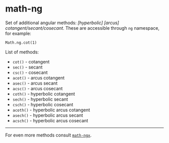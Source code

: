# math-ng

Set of additional angular methods: _[hyperbolic] [arcus] cotangent/secant/cosecant_. These are accessible through `ng` namespace, for example:

```
Math.ng.cot(1)
```

List of methods:
- `cot()` - cotangent
- `sec()` - secant
- `csc()` - cosecant
- `acot()` - arcus cotangent
- `asec()` - arcus secant
- `acsc()` - arcus cosecant
- `coth()` - hyperbolic cotangent
- `sech()` - hyperbolic secant
- `csch()` - hyperbolic cosecant
- `acoth()` - hyperbolic arcus cotangent
- `asech()` - hyperbolic arcus secant
- `acsch()` - hyperbolic arcus cosecant

----

For even more methods consult [`math-ngx`](https://github.com/damianc/math-ngx).

<!--

| Function | Domain | Range of values |
|--|--|--|
| `cot(x)` | $x \in \mathbb{R} \ \cap\ x \\% \frac{\pi}{2} \neq 0$ | $y \in \mathbb{R}$ |
| `sec(x)` | $x \in \mathbb{R} \ \cap\ x \\% \frac{\pi}{2} \neq 0$ | $y \in (-\infty;-1\rangle \ \cup\ \langle1;\infty)$ |
| `csc(x)` | $x \in \mathbb{R} \ \cap\ x \\% \pi \neq 0$ | $y \in (-\infty;-1\rangle \ \cup\ \langle1;\infty)$ |
| `acot(x)` | $x \in \mathbb{R}$ | $y \in \left( -\frac{\pi}{2}; \frac{\pi}{2} \right)$ |
| `asec(x)` | $x \in (-\infty;-1\rangle \ \cup\ \langle1;\infty)$ | $y \in \langle 0;\pi \rangle \ \cup\ (\pi;2\pi\rangle$ |
| `acsc(x)` | $x \in (-\infty;-1\rangle \ \cup\ \langle1;\infty)$ | $y \in (-\frac{\pi}{2};0\rangle \ \cup\ (0;\frac{\pi}{2})$ |
| `coth(x)` | $0 \neq x \in \mathbb{R}$ | $y \in (-\infty;1) \ \cup\ (1;\infty)$ |
| `sech(x)` | $x \in \mathbb{R}$ | $y \in (0;1\rangle$ |
| `csch(x)` | $0 \neq x \in \mathbb{R}$ | $y \notin \langle-1;1\rangle$ |
| `acoth(x)` | $x \in (-\infty;1) \ \cup\ (1;\infty)$ | $y \in \left( -\infty;-\frac{\pi}{2} \right) \ \cup\ \left( \frac{\pi}{2};\infty \right)$ |
| `asech(x)` | $x \in (0;1\rangle$ | $y \in \langle0;\infty)$ |
| `acsch(x)` | $x \neq 0$ | $y \in \mathbb{R}$ |

## Overview of Built-ins

The methods above enriches the list od built-in ones listed below.

| Function | Domain | Range of values |
|--|--|--|
| `sin(x)` | $x \in \mathbb{R}$ | $y \in \langle-1;1\rangle$ |
| `cos(x)` | $x \in \mathbb{R}$ | $y \in \langle-1;1\rangle$ |
| `tan(x)` | $x \in \mathbb{R} \ \cap\ x \\% \frac{\pi}{2} \neq 0$ | $y \in \mathbb{R}$ |
| `asin(x)` | $x \in \langle-1;1\rangle$ | $y \in \langle -\frac{\pi}{2};\frac{\pi}{2} \rangle$ |
| `acos(x)` | $x \in \langle-1;1\rangle$ | $y \in \langle0;\pi\rangle$ |
| `atan(x)` | $x \in \mathbb{R}$ | $y \in \left( -\frac{\pi}{2};\frac{\pi}{2} \right)$ |
| `sinh(x)` | $x \in \mathbb{R}$ | $y \in \mathbb{R}$ |
| `cosh(x)` | $x \in \mathbb{R}$ | $y \geq 1$ |
| `tanh(x)` | $x \in \mathbb{R}$ | $y \in (-1;1)$ |
| `asinh(x)` | $x \in \mathbb{R}$ | $y \in \mathbb{R}$ |
| `acosh(x)` | $x \geq 1$ | $y \geq 0$ |
| `atanh(x)` | $x \in (-1;1)$ | $y \in \mathbb{R}$ |

-->
